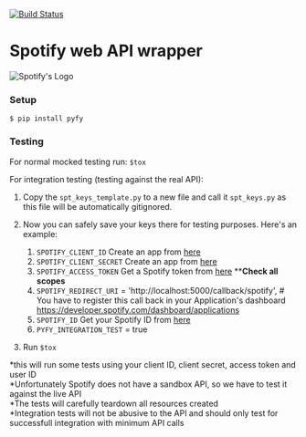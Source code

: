 [![Build Status](https://travis-ci.org/omarryhan/Pyfy.svg?branch=master)](https://travis-ci.org/omarryhan/Pyfy)
# Spotify web API wrapper

![Spotify's Logo](https://newsroom.spotify.com/media/mediakit/2018-03-19_22-28-43/Spotify_Logo_CMYK_Green.png)

### Setup
`$ pip install pyfy`

### Testing

For normal mocked testing run: `$tox`

For integration testing (testing against the real API):

1. Copy the `spt_keys_template.py` to a new file and call it `spt_keys.py` as this file will be automatically gitignored.
2. Now you can safely save your keys there for testing purposes. Here's an example:

    1. `SPOTIFY_CLIENT_ID` Create an app from [here](https://developer.spotify.com/dashboard/applications)
    2. `SPOTIFY_CLIENT_SECRET` Create an app from [here](https://developer.spotify.com/dashboard/applications)
    3. `SPOTIFY_ACCESS_TOKEN` Get a Spotify token from [here](https://beta.developer.spotify.com/console/get-current-user/)  ****Check all scopes**
    4. `SPOTIFY_REDIRECT_URI` = 'http://localhost:5000/callback/spotify',  # You have to register this call back in your Application's dashboard https://developer.spotify.com/dashboard/applications
    5. `SPOTIFY_ID` Get your Spotify ID from [here](https://www.spotify.com/account/overview/) 
    6. `PYFY_INTEGRATION_TEST` = true

3. Run `$tox`

*this will run some tests using your client ID, client secret, access token and user ID<br>
*Unfortunately Spotify does not have a sandbox API, so we have to test it against the live API<br>
*The tests will carefully teardown all resources created<br>
*Integration tests will not be abusive to the API and should only test for successfull integration with minimum API calls<br>